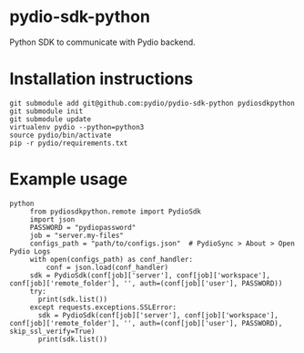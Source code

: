 pydio-sdk-python
================

Python SDK to communicate with Pydio backend.

Installation instructions
=========================

    git submodule add git@github.com:pydio/pydio-sdk-python pydiosdkpython
    git submodule init
    git submodule update
    virtualenv pydio --python=python3
    source pydio/bin/activate
    pip -r pydio/requirements.txt

Example usage
=============
    python
         from pydiosdkpython.remote import PydioSdk
         import json
         PASSWORD = "pydiopassword"
         job = "server.my-files"
         configs_path = "path/to/configs.json"  # PydioSync > About > Open Pydio Logs
         with open(configs_path) as conf_handler:
             conf = json.load(conf_handler)
         sdk = PydioSdk(conf[job]['server'], conf[job]['workspace'], conf[job]['remote_folder'], '', auth=(conf[job]['user'], PASSWORD))
         try: 
           print(sdk.list())
         except requests.exceptions.SSLError:
           sdk = PydioSdk(conf[job]['server'], conf[job]['workspace'], conf[job]['remote_folder'], '', auth=(conf[job]['user'], PASSWORD), skip_ssl_verify=True)
           print(sdk.list())
